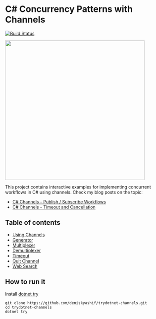 # C# Concurrency Patterns with Channels

[![Build Status](https://github.com/deniskyashif/trydotnet-channels/workflows/.NET%20Core/badge.svg)](https://github.com/deniskyashif/trydotnet-channels/actions?query=workflow%3A%22.NET+Core%22)

<img src="https://deniskyashif.com/images/posts/2019-12-08-csharp-channels-part1/channel-sketch.png" width="450" />

This project contains interactive examples for implementing concurrent workflows in C# using channels. Check my blog posts on the topic:  
* [C# Channels - Publish / Subscribe Workflows](https://deniskyashif.com/csharp-concurrency-patterns-using-channels/)
* [C# Channels - Timeout and Cancellation](https://deniskyashif.com/csharp-channels-part-2/)

## Table of contents

- [Using Channels](Channels.md)
- [Generator](Generator.md)
- [Multiplexer](Multiplexer.md)
- [Demultiplexer](Demultiplexer.md)
- [Timeout](Timeout.md)
- [Quit Channel](QuitChannel.md)
- [Web Search](WebSearch.md)

## How to run it

Install [dotnet try](https://github.com/dotnet/try/blob/master/DotNetTryLocal.md)

```
git clone https://github.com/deniskyashif/trydotnet-channels.git
cd trydotnet-channels
dotnet try
```
